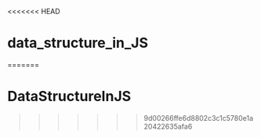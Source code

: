 <<<<<<< HEAD
# data_structure_in_JS
=======
# DataStructureInJS
>>>>>>> 9d00266ffe6d8802c3c1c5780e1a20422635afa6
